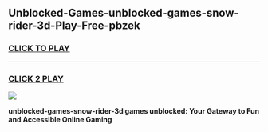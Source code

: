 
## Unblocked-Games-unblocked-games-snow-rider-3d-Play-Free-pbzek
<h3>
<a href="https://premium76.site?title=unblocked-games-snow-rider-3d&ref=09A">CLICK TO PLAY</a></h3>
<hr>

<h3>
<a href="https://premium76.site?title=unblocked-games-snow-rider-3d&ref=09A">CLICK 2 PLAY</a>
  
</h3>

<a href="https://premium76.site?title=unblocked-games-snow-rider-3d&ref=09A"><img src="https://clearcache.store/games.png"></a>


**unblocked-games-snow-rider-3d games unblocked: Your Gateway to Fun and Accessible Online Gaming**
